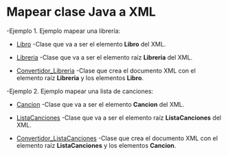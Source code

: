 # Mapear clase Java a XML

-Ejemplo 1. Ejemplo mapear una librería:

- [Libro](EJ_1_1_Libro.java)
-Clase que va a ser el elemento **Libro** del XML.


- [Libreria](EJ_1_2_Libreria.java)
-Clase que va a ser el elemento raíz **Libreria** del XML.


- [Convertidor_Libreria](EJ_1_3_JAXB.java)
-Clase que crea el documento XML con el elemento raíz **Libreria** y los elementos **Libro**.

-Ejemplo 2. Ejemplo mapear una lista de canciones:

- [Cancion](EJ_2_1_Cancion.java)
-Clase que va a ser el elemento **Cancion** del XML.


- [ListaCanciones](EJ_2_2_ListaCanciones.java)
-Clase que va a ser el elemento raíz **ListaCanciones** del XML.


- [Convertidor_ListaCanciones](EJ_1_3_JAXB.java)
-Clase que crea el documento XML con el elemento raíz **ListaCanciones** y los elementos **Cancion**.